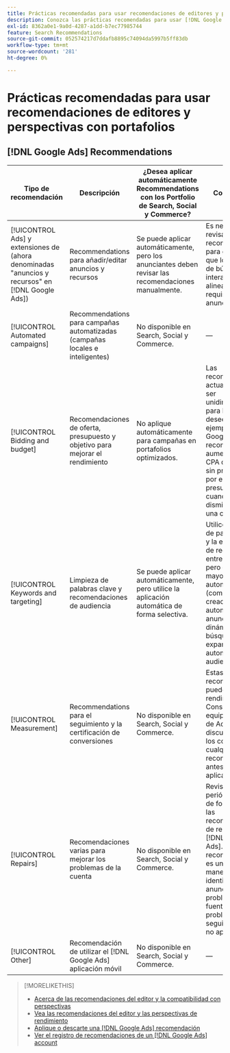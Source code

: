 ```yaml
---
title: Prácticas recomendadas para usar recomendaciones de editores y perspectivas con portafolios
description: Conozca las prácticas recomendadas para usar [!DNL Google Ads] recomendaciones con sus portafolios de Search, Social y Commerce.
exl-id: 8362a0e1-9a0d-4287-a1dd-b7ec77985744
feature: Search Recommendations
source-git-commit: 052574217d7ddafb8895c74094da5997b5ff83db
workflow-type: tm+mt
source-wordcount: '281'
ht-degree: 0%

---
```


# Prácticas recomendadas para usar recomendaciones de editores y perspectivas con portafolios

<!-- If we don't come up with similar ones for MS, then rename this file "... Google Ads ..." -->

## [!DNL Google Ads] Recommendations

| Tipo de recomendación | Descripción | ¿Desea aplicar automáticamente Recommendations con los Portfolio de Search, Social y Commerce? | Comentarios |
|--- |--- |--- |--- |
| [!UICONTROL Ads] y extensiones de (ahora denominadas &quot;anuncios y recursos&quot; en [!DNL Google Ads]) | Recommendations para añadir/editar anuncios y recursos | Se puede aplicar automáticamente, pero los anunciantes deben revisar las recomendaciones manualmente. | Es necesario revisar las recomendaciones para garantizar que los anuncios de búsqueda interactivos estén alineados con los requisitos del anunciante. |
| [!UICONTROL Automated campaigns] | Recommendations para campañas automatizadas (campañas locales e inteligentes) | No disponible en Search, Social y Commerce. | — |
| [!UICONTROL Bidding and budget] | Recomendaciones de oferta, presupuesto y objetivo para mejorar el rendimiento | No aplique automáticamente para campañas en portafolios optimizados. | Las recomendaciones actuales pueden ser unidimensionales para los fines que desee. Por ejemplo, [!DNL Google Ads] recomienda un aumento de la CPA de Target, sin preocuparse por el presupuesto, cuando los clics disminuyen para una campaña. |
| [!UICONTROL Keywords and targeting] | Limpieza de palabras clave y recomendaciones de audiencia | Se puede aplicar automáticamente, pero utilice la aplicación automática de forma selectiva. | Utilice la limpieza de palabras clave y la eliminación de redundancias entre campañas, pero evite una mayor automatización (como la creación automática de anuncios dinámicos de búsqueda o la expansión automática de audiencias). |
| [!UICONTROL Measurement] | Recommendations para el seguimiento y la certificación de conversiones | No disponible en Search, Social y Commerce. | Estas recomendaciones pueden afectar al rendimiento. Consulte con su equipo de cuenta de Adobe para discutir los pros y los contras de cualquier recomendación antes de aplicarla. |
| [!UICONTROL Repairs] | Recomendaciones varias para mejorar los problemas de la cuenta | No disponible en Search, Social y Commerce. | Revisar periódicamente de forma manual las recomendaciones de reparación en [!DNL Google Ads]. Este tipo de recomendación es una buena manera de identificar anuncios, problemas de fuentes, problemas de seguimiento, etc. no aprobados. |
| [!UICONTROL Other] | Recomendación de utilizar el [!DNL Google Ads] aplicación móvil | No disponible en Search, Social y Commerce. | — |

>[!MORELIKETHIS]
>
>* [Acerca de las recomendaciones del editor y la compatibilidad con perspectivas](recommendation-support.md)
>* [Vea las recomendaciones del editor y las perspectivas de rendimiento](recommendation-view.md)
>* [Aplique o descarte una [!DNL Google Ads] recomendación](google-recommendation-apply-dismiss.md)
>* [Ver el registro de recomendaciones de un [!DNL Google Ads] account](google-recommendation-view-log.md)
